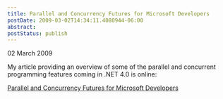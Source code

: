 ```yaml
---
title: Parallel and Concurrency Futures for Microsoft Developers
postDate: 2009-03-02T14:34:11.4080944-06:00
abstract: 
postStatus: publish
---
```

02 March 2009

My article providing an overview of some of the parallel and concurrent programming features coming in .NET 4.0 is online:

[Parallel and Concurrency Futures for Microsoft Developers](http://www.devx.com/SpecialReports/Article/40965)
